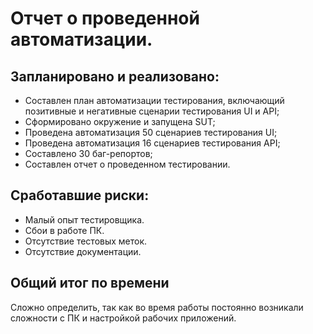 # Отчет о проведенной автоматизации.
## Запланировано и реализовано:
- Составлен план автоматизации тестирования, включающий позитивные и негативные сценарии тестирования UI и API;
- Сформировано окружение и запущена SUT;
- Проведена автоматизация 50 сценариев тестирования UI;
- Проведена автоматизация 16 сценариев тестирования API;
- Составлено 30 баг-репортов;
- Составлен отчет о проведенном тестировании.

## Cработавшие риски:
-	Малый опыт тестировщика.
-	Сбои в работе ПК.
-	Отсутствие тестовых меток.
-	Отсутствие документации.
## Общий итог по времени 
Сложно определить, так как во время работы постоянно возникали сложности с ПК и настройкой рабочих приложений.
